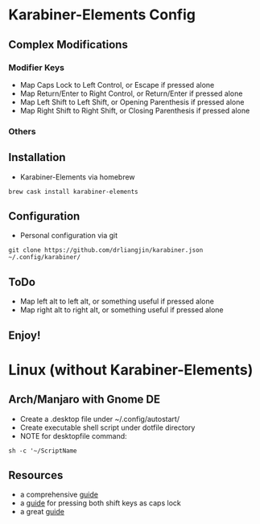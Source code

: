 # Karabiner-Elements Config

## Complex Modifications
### Modifier Keys
- Map Caps Lock to Left Control, or Escape if pressed alone
- Map Return/Enter to Right Control, or Return/Enter if pressed alone
- Map Left Shift to Left Shift, or Opening Parenthesis if pressed alone
- Map Right Shift to Right Shift, or Closing Parenthesis if pressed alone
### Others
## Installation
- Karabiner-Elements via homebrew
```
brew cask install karabiner-elements
```
## Configuration
- Personal configuration via git
```
git clone https://github.com/drliangjin/karabiner.json ~/.config/karabiner/
```
## ToDo
- Map left alt to left alt, or something useful if pressed alone
- Map right alt to right alt, or something useful if pressed alone
## Enjoy!

# Linux (without Karabiner-Elements)
## Arch/Manjaro with Gnome DE
- Create a .desktop file under ~/.config/autostart/
- Create executable shell script under dotfile directory
- NOTE for desktopfile command:
```
sh -c '~/ScriptName
```

## Resources
- a comprehensive [guide](https://medium.com/@damko/a-simple-humble-but-comprehensive-guide-to-xkb-for-linux-6f1ad5e13450)
- a [guide](https://www.linux.com/learn/hacking-your-linux-keyboard-xkb) for pressing both shift keys as caps lock
- a great [guide](https://tylercipriani.com/blog/2015/01/23/toward-a-useful-keyboard-in-x/)
